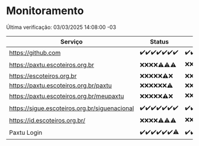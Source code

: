 # Monitoramento

Última verificação: 03/03/2025 14:08:00 -03

|Serviço|Status|Últimas 24h|
|---|---|---|
|https://github.com|<span title="2025-02-24: OK=23">✔️</span><span title="2025-02-25: OK=23">✔️</span><span title="2025-02-26: OK=23">✔️</span><span title="2025-02-27: OK=23">✔️</span><span title="2025-02-28: OK=23">✔️</span><span title="2025-03-01: OK=23">✔️</span><span title="2025-03-02: OK=17">✔️</span>|<span title="02/03/2025 15:10:00 -03 : 200">✔️</span><span title="02/03/2025 16:04:00 -03 : 200">✔️</span><span title="02/03/2025 17:08:00 -03 : 200">✔️</span><span title="02/03/2025 18:07:00 -03 : 200">✔️</span><span title="02/03/2025 19:07:00 -03 : 200">✔️</span><span title="02/03/2025 20:07:00 -03 : 200">✔️</span><span title="02/03/2025 21:43:00 -03 : 200">✔️</span><span title="02/03/2025 23:15:00 -03 : 200">✔️</span><span title="03/03/2025 00:19:00 -03 : 200">✔️</span><span title="03/03/2025 01:11:00 -03 : 200">✔️</span><span title="03/03/2025 02:09:00 -03 : 200">✔️</span><span title="03/03/2025 03:13:00 -03 : 200">✔️</span><span title="03/03/2025 04:09:00 -03 : 200">✔️</span><span title="03/03/2025 05:13:00 -03 : 200">✔️</span><span title="03/03/2025 06:10:00 -03 : 200">✔️</span><span title="03/03/2025 07:10:00 -03 : 200">✔️</span><span title="03/03/2025 08:07:00 -03 : 200">✔️</span><span title="03/03/2025 09:16:00 -03 : 200">✔️</span><span title="03/03/2025 10:17:00 -03 : 200">✔️</span><span title="03/03/2025 11:08:00 -03 : 200">✔️</span><span title="03/03/2025 12:09:00 -03 : 200">✔️</span><span title="03/03/2025 13:11:00 -03 : 200">✔️</span><span title="03/03/2025 14:08:00 -03 : 200">✔️</span>|
|https://paxtu.escoteiros.org.br|<span title="2025-02-24: Falhas=23">❌</span><span title="2025-02-25: Falhas=23">❌</span><span title="2025-02-26: Falhas=23">❌</span><span title="2025-02-27: Falhas=23">❌</span><span title="2025-02-28: OK=4, Falhas=19">⚠️</span><span title="2025-03-01: OK=3, Falhas=20">⚠️</span><span title="2025-03-02: OK=1, Falhas=16">⚠️</span>|<span title="02/03/2025 15:10:00 -03 : 403">❌</span><span title="02/03/2025 16:04:00 -03 : 403">❌</span><span title="02/03/2025 17:08:00 -03 : 403">❌</span><span title="02/03/2025 18:07:00 -03 : 403">❌</span><span title="02/03/2025 19:07:00 -03 : 403">❌</span><span title="02/03/2025 20:07:00 -03 : 403">❌</span><span title="02/03/2025 21:43:00 -03 : 403">❌</span><span title="02/03/2025 23:15:00 -03 : 403">❌</span><span title="03/03/2025 00:19:00 -03 : 403">❌</span><span title="03/03/2025 01:11:00 -03 : 403">❌</span><span title="03/03/2025 02:09:00 -03 : 200">✔️</span><span title="03/03/2025 03:13:00 -03 : 403">❌</span><span title="03/03/2025 04:09:00 -03 : 403">❌</span><span title="03/03/2025 05:13:00 -03 : 403">❌</span><span title="03/03/2025 06:10:00 -03 : 403">❌</span><span title="03/03/2025 07:10:00 -03 : 403">❌</span><span title="03/03/2025 08:07:00 -03 : 403">❌</span><span title="03/03/2025 09:16:00 -03 : 403">❌</span><span title="03/03/2025 10:17:00 -03 : 403">❌</span><span title="03/03/2025 11:08:00 -03 : 403">❌</span><span title="03/03/2025 12:09:00 -03 : 403">❌</span><span title="03/03/2025 13:11:00 -03 : 403">❌</span><span title="03/03/2025 14:08:00 -03 : 403">❌</span>|
|https://escoteiros.org.br|<span title="2025-02-24: Falhas=23">❌</span><span title="2025-02-25: Falhas=23">❌</span><span title="2025-02-26: Falhas=23">❌</span><span title="2025-02-27: Falhas=23">❌</span><span title="2025-02-28: Falhas=23">❌</span><span title="2025-03-01: OK=1, Falhas=22">⚠️</span><span title="2025-03-02: Falhas=17">❌</span>|<span title="02/03/2025 15:10:00 -03 : 403">❌</span><span title="02/03/2025 16:04:00 -03 : 403">❌</span><span title="02/03/2025 17:08:00 -03 : 403">❌</span><span title="02/03/2025 18:07:00 -03 : 403">❌</span><span title="02/03/2025 19:07:00 -03 : 403">❌</span><span title="02/03/2025 20:07:00 -03 : 403">❌</span><span title="02/03/2025 21:43:00 -03 : 403">❌</span><span title="02/03/2025 23:15:00 -03 : 403">❌</span><span title="03/03/2025 00:19:00 -03 : 403">❌</span><span title="03/03/2025 01:11:00 -03 : 403">❌</span><span title="03/03/2025 02:09:00 -03 : 403">❌</span><span title="03/03/2025 03:13:00 -03 : 403">❌</span><span title="03/03/2025 04:09:00 -03 : 403">❌</span><span title="03/03/2025 05:13:00 -03 : 403">❌</span><span title="03/03/2025 06:10:00 -03 : 403">❌</span><span title="03/03/2025 07:10:00 -03 : 403">❌</span><span title="03/03/2025 08:07:00 -03 : 403">❌</span><span title="03/03/2025 09:16:00 -03 : 403">❌</span><span title="03/03/2025 10:17:00 -03 : 403">❌</span><span title="03/03/2025 11:08:00 -03 : 403">❌</span><span title="03/03/2025 12:09:00 -03 : 403">❌</span><span title="03/03/2025 13:11:00 -03 : 403">❌</span><span title="03/03/2025 14:08:00 -03 : 403">❌</span>|
|https://paxtu.escoteiros.org.br/paxtu|<span title="2025-02-24: Falhas=23">❌</span><span title="2025-02-25: Falhas=23">❌</span><span title="2025-02-26: Falhas=23">❌</span><span title="2025-02-27: Falhas=23">❌</span><span title="2025-02-28: Falhas=23">❌</span><span title="2025-03-01: Falhas=23">❌</span><span title="2025-03-02: OK=1, Falhas=16">⚠️</span>|<span title="02/03/2025 15:10:00 -03 : 403">❌</span><span title="02/03/2025 16:04:00 -03 : 403">❌</span><span title="02/03/2025 17:08:00 -03 : 403">❌</span><span title="02/03/2025 18:07:00 -03 : 403">❌</span><span title="02/03/2025 19:07:00 -03 : 403">❌</span><span title="02/03/2025 20:07:00 -03 : 403">❌</span><span title="02/03/2025 21:43:00 -03 : 403">❌</span><span title="02/03/2025 23:15:00 -03 : 403">❌</span><span title="03/03/2025 00:19:00 -03 : 403">❌</span><span title="03/03/2025 01:11:00 -03 : 403">❌</span><span title="03/03/2025 02:09:00 -03 : 403">❌</span><span title="03/03/2025 03:13:00 -03 : 403">❌</span><span title="03/03/2025 04:09:00 -03 : 403">❌</span><span title="03/03/2025 05:13:00 -03 : 403">❌</span><span title="03/03/2025 06:10:00 -03 : 403">❌</span><span title="03/03/2025 07:10:00 -03 : 403">❌</span><span title="03/03/2025 08:07:00 -03 : 403">❌</span><span title="03/03/2025 09:16:00 -03 : 403">❌</span><span title="03/03/2025 10:17:00 -03 : 403">❌</span><span title="03/03/2025 11:08:00 -03 : 403">❌</span><span title="03/03/2025 12:09:00 -03 : 403">❌</span><span title="03/03/2025 13:11:00 -03 : 403">❌</span><span title="03/03/2025 14:08:00 -03 : 403">❌</span>|
|https://paxtu.escoteiros.org.br/meupaxtu|<span title="2025-02-24: Falhas=23">❌</span><span title="2025-02-25: Falhas=23">❌</span><span title="2025-02-26: Falhas=23">❌</span><span title="2025-02-27: Falhas=23">❌</span><span title="2025-02-28: Falhas=23">❌</span><span title="2025-03-01: OK=2, Falhas=21">⚠️</span><span title="2025-03-02: Falhas=17">❌</span>|<span title="02/03/2025 15:10:00 -03 : 403">❌</span><span title="02/03/2025 16:04:00 -03 : 403">❌</span><span title="02/03/2025 17:08:00 -03 : 403">❌</span><span title="02/03/2025 18:07:00 -03 : 403">❌</span><span title="02/03/2025 19:07:00 -03 : 403">❌</span><span title="02/03/2025 20:07:00 -03 : 403">❌</span><span title="02/03/2025 21:43:00 -03 : 403">❌</span><span title="02/03/2025 23:15:00 -03 : 403">❌</span><span title="03/03/2025 00:19:00 -03 : 200">✔️</span><span title="03/03/2025 01:11:00 -03 : 403">❌</span><span title="03/03/2025 02:09:00 -03 : 403">❌</span><span title="03/03/2025 03:13:00 -03 : 403">❌</span><span title="03/03/2025 04:09:00 -03 : 403">❌</span><span title="03/03/2025 05:13:00 -03 : 403">❌</span><span title="03/03/2025 06:10:00 -03 : 403">❌</span><span title="03/03/2025 07:10:00 -03 : 403">❌</span><span title="03/03/2025 08:07:00 -03 : 403">❌</span><span title="03/03/2025 09:16:00 -03 : 403">❌</span><span title="03/03/2025 10:17:00 -03 : 403">❌</span><span title="03/03/2025 11:08:00 -03 : 403">❌</span><span title="03/03/2025 12:09:00 -03 : 403">❌</span><span title="03/03/2025 13:11:00 -03 : 200">✔️</span><span title="03/03/2025 14:08:00 -03 : 403">❌</span>|
|https://sigue.escoteiros.org.br/siguenacional|<span title="2025-02-24: OK=23">✔️</span><span title="2025-02-25: OK=23">✔️</span><span title="2025-02-26: OK=23">✔️</span><span title="2025-02-27: OK=23">✔️</span><span title="2025-02-28: OK=23">✔️</span><span title="2025-03-01: OK=23">✔️</span><span title="2025-03-02: OK=17">✔️</span>|<span title="02/03/2025 15:10:00 -03 : 200">✔️</span><span title="02/03/2025 16:04:00 -03 : 200">✔️</span><span title="02/03/2025 17:08:00 -03 : 200">✔️</span><span title="02/03/2025 18:07:00 -03 : 200">✔️</span><span title="02/03/2025 19:07:00 -03 : 200">✔️</span><span title="02/03/2025 20:07:00 -03 : 200">✔️</span><span title="02/03/2025 21:43:00 -03 : 200">✔️</span><span title="02/03/2025 23:15:00 -03 : 200">✔️</span><span title="03/03/2025 00:19:00 -03 : 200">✔️</span><span title="03/03/2025 01:11:00 -03 : 200">✔️</span><span title="03/03/2025 02:09:00 -03 : 200">✔️</span><span title="03/03/2025 03:13:00 -03 : 200">✔️</span><span title="03/03/2025 04:09:00 -03 : 200">✔️</span><span title="03/03/2025 05:13:00 -03 : 200">✔️</span><span title="03/03/2025 06:10:00 -03 : 200">✔️</span><span title="03/03/2025 07:10:00 -03 : 200">✔️</span><span title="03/03/2025 08:07:00 -03 : 200">✔️</span><span title="03/03/2025 09:16:00 -03 : 200">✔️</span><span title="03/03/2025 10:17:00 -03 : 200">✔️</span><span title="03/03/2025 11:08:00 -03 : 200">✔️</span><span title="03/03/2025 12:09:00 -03 : 200">✔️</span><span title="03/03/2025 13:11:00 -03 : 200">✔️</span><span title="03/03/2025 14:08:00 -03 : 200">✔️</span>|
|https://id.escoteiros.org.br/|<span title="2025-02-24: Falhas=23">❌</span><span title="2025-02-25: Falhas=23">❌</span><span title="2025-02-26: Falhas=23">❌</span><span title="2025-02-27: Falhas=23">❌</span><span title="2025-02-28: OK=1, Falhas=22">⚠️</span><span title="2025-03-01: OK=2, Falhas=21">⚠️</span><span title="2025-03-02: OK=1, Falhas=16">⚠️</span>|<span title="02/03/2025 15:10:00 -03 : 403">❌</span><span title="02/03/2025 16:04:00 -03 : 403">❌</span><span title="02/03/2025 17:08:00 -03 : 403">❌</span><span title="02/03/2025 18:07:00 -03 : 403">❌</span><span title="02/03/2025 19:07:00 -03 : 403">❌</span><span title="02/03/2025 20:07:00 -03 : 403">❌</span><span title="02/03/2025 21:43:00 -03 : 403">❌</span><span title="02/03/2025 23:15:00 -03 : 403">❌</span><span title="03/03/2025 00:19:00 -03 : 403">❌</span><span title="03/03/2025 01:11:00 -03 : 403">❌</span><span title="03/03/2025 02:09:00 -03 : 403">❌</span><span title="03/03/2025 03:13:00 -03 : 403">❌</span><span title="03/03/2025 04:09:00 -03 : 200">✔️</span><span title="03/03/2025 05:13:00 -03 : 403">❌</span><span title="03/03/2025 06:10:00 -03 : 403">❌</span><span title="03/03/2025 07:10:00 -03 : 403">❌</span><span title="03/03/2025 08:07:00 -03 : 403">❌</span><span title="03/03/2025 09:16:00 -03 : 403">❌</span><span title="03/03/2025 10:17:00 -03 : 403">❌</span><span title="03/03/2025 11:08:00 -03 : 200">✔️</span><span title="03/03/2025 12:09:00 -03 : 403">❌</span><span title="03/03/2025 13:11:00 -03 : 403">❌</span><span title="03/03/2025 14:08:00 -03 : 403">❌</span>|
|Paxtu Login|<span title="2025-02-24: OK=23">✔️</span><span title="2025-02-25: OK=23">✔️</span><span title="2025-02-26: OK=23">✔️</span><span title="2025-02-27: OK=23">✔️</span><span title="2025-02-28: OK=23">✔️</span><span title="2025-03-01: OK=23">✔️</span><span title="2025-03-02: OK=16, Falhas=1">⚠️</span>|<span title="02/03/2025 15:10:00 -03 : 200">✔️</span><span title="02/03/2025 16:04:00 -03 : 200">✔️</span><span title="02/03/2025 17:08:00 -03 : 200">✔️</span><span title="02/03/2025 18:07:00 -03 : 200">✔️</span><span title="02/03/2025 19:07:00 -03 : 200">✔️</span><span title="02/03/2025 20:07:00 -03 : 200">✔️</span><span title="02/03/2025 21:43:00 -03 : 200">✔️</span><span title="02/03/2025 23:15:00 -03 : 200">✔️</span><span title="03/03/2025 00:19:00 -03 : 200">✔️</span><span title="03/03/2025 01:11:00 -03 : 200">✔️</span><span title="03/03/2025 02:09:00 -03 : 200">✔️</span><span title="03/03/2025 03:13:00 -03 : 200">✔️</span><span title="03/03/2025 04:09:00 -03 : 200">✔️</span><span title="03/03/2025 05:13:00 -03 : 200">✔️</span><span title="03/03/2025 06:10:00 -03 : 200">✔️</span><span title="03/03/2025 07:10:00 -03 : 200">✔️</span><span title="03/03/2025 08:07:00 -03 : 200">✔️</span><span title="03/03/2025 09:16:00 -03 : 200">✔️</span><span title="03/03/2025 10:17:00 -03 : 200">✔️</span><span title="03/03/2025 11:08:00 -03 : 200">✔️</span><span title="03/03/2025 12:09:00 -03 : 200">✔️</span><span title="03/03/2025 13:11:00 -03 : 200">✔️</span><span title="03/03/2025 14:08:00 -03 : 200">✔️</span>|
